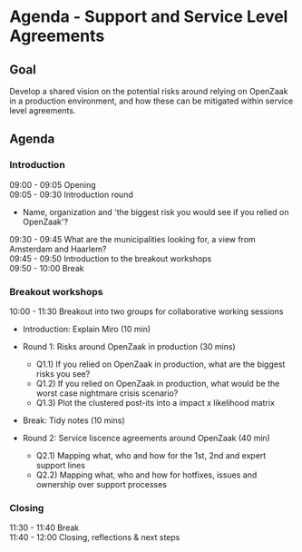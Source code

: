 # Agenda - Support and Service Level Agreements

## Goal

Develop a shared vision on the potential risks around relying on OpenZaak in a production environment, and how these can be mitigated within service level agreements.

## Agenda

### Introduction

09:00 - 09:05 Opening  
09:05 - 09:30 Introduction round  
  * Name, organization and 'the biggest risk you would see if you relied on OpenZaak'?
  
09:30 - 09:45 What are the municipalities looking for, a view from Amsterdam and Haarlem?  
09:45 - 09:50 Introduction to the breakout workshops  
09:50 - 10:00 Break

### Breakout workshops

10:00 - 11:30 Breakout into two groups for collaborative working sessions

* Introduction: Explain Miro (10 min)
* Round 1: Risks around OpenZaak in production (30 mins)
  * Q1.1) If you relied on OpenZaak in production, what are the biggest risks you see? 
  * Q1.2) If you relied on OpenZaak in production, what would be the worst case nightmare crisis scenario?
  * Q1.3) Plot the clustered post-its into a impact x likelihood matrix

* Break: Tidy notes (10 mins)

* Round 2: Service liscence agreements around OpenZaak (40 min)
  * Q2.1) Mapping what, who and how for the 1st, 2nd and expert support lines
  * Q2.2) Mapping what, who and how for hotfixes, issues and ownership over support processes

### Closing

11:30 - 11:40 Break  
11:40 - 12:00 Closing, reflections & next steps
